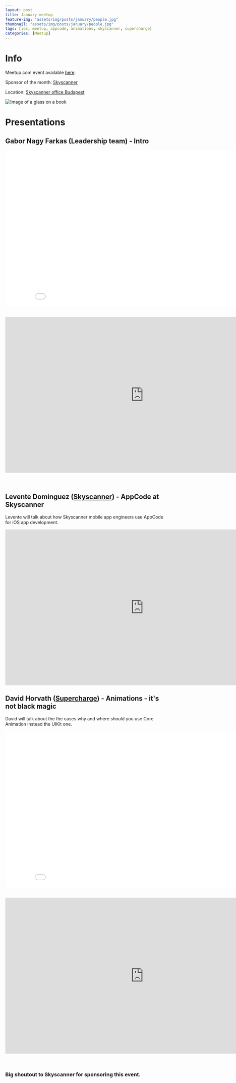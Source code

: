 ```yaml
---
layout: post
title: January meetup
feature-img: "assets/img/posts/january/people.jpg"
thumbnail: "assets/img/posts/january/people.jpg"
tags: [ios, meetup, appcode, animations, skyscanner, supercharge]
categories: [Meetup]
---
```


# Info

Meetup.com event available [here](https://www.meetup.com/NSBudapest/events/245939002/).

Sponsor of the month: [Skyscanner](https://www.skyscanner.net/jobs/offices/budapest/)

Location: [Skyscanner office Budapest](https://goo.gl/maps/5k96gWUPv6z)

![Image of a glass on a book](https://officesnapshots.com/wp-content/uploads/2015/12/skyscanner-office-design-1-700x464.jpg)

# Presentations

## Gabor Nagy Farkas (Leadership team) - Intro

<div class="aspect-ratio"><iframe width="875" height="493" src="//speakerdeck.com/player/8371d7f20e1648559fc67c409a6e60d1" frameborder="0" allowfullscreen scrolling="no"></iframe></div>
<br><br>
<div class="aspect-ratio"><iframe width="875" height="493" src="https://www.youtube-nocookie.com/embed/vO9_mUo0Ai0" frameborder="0" allow="autoplay; encrypted-media" allowfullscreen></iframe></div>
<br><br>

## Levente Dominguez ([Skyscanner](https://www.skyscanner.net)) - AppCode at Skyscanner

Levente will talk about how Skyscanner mobile app engineers use AppCode for iOS app development.
<div class="aspect-ratio"><iframe width="875" height="493" src="https://www.youtube-nocookie.com/embed/vO9_mUo0Ai0?start=194" frameborder="0" allow="autoplay; encrypted-media" allowfullscreen></iframe></div>


## David Horvath ([Supercharge](https://www.supercharge.io)) - Animations - it's not black magic

David will talk about the the cases why and where should you use Core Animation instead the UIKit one.

<div class="aspect-ratio"><iframe width="875" height="493" src="//speakerdeck.com/player/e88d0f3ef05444ac899a5985838dff6c" frameborder="0" allowfullscreen scrolling="no"></iframe></div>
<br><br>

<div class="aspect-ratio"><iframe width="875" height="493" src="https://www.youtube-nocookie.com/embed/vO9_mUo0Ai0?start=1014" frameborder="0" allow="autoplay; encrypted-media" allowfullscreen></iframe></div>
<br><br>


### Big shoutout to Skyscanner for sponsoring this event.